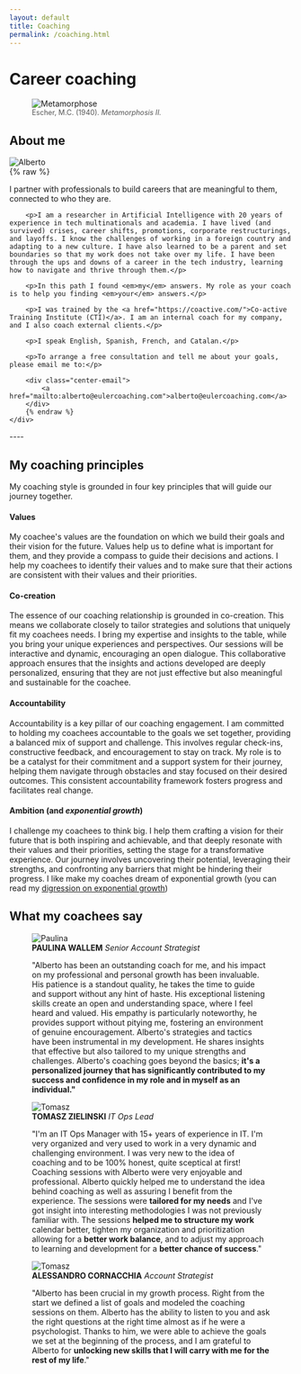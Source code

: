 ```yaml
---
layout: default
title: Coaching
permalink: /coaching.html
---
```


# Career coaching
<div class="text-center">
    <figure class="d-inline-block">
        <img src="{{site.baseurl}}/assets/img/metamorphose-2-3.jpg" alt="Metamorphose" class="img-fluid" />
        <figcaption style="text-align: left; font-size: 0.9em; color: #555;">Escher, M.C. (1940). <i>Metamorphosis II.</i></figcaption>
    </figure>
</div>

## About me
<div class="row">
    <div class="col-md-4 order-md-2">
        <img src="{{site.baseurl}}/assets/img/alberto/cortada_paris.png" class="img-fluid about-photo" alt="Alberto" />
    </div>
    <div class="col-md-8 order-md-1">
        {% raw %}
        <p>I partner with professionals to build careers that are meaningful to them, connected to who they are.</p>

        <p>I am a researcher in Artificial Intelligence with 20 years of experience in tech multinationals and academia. I have lived (and survived) crises, career shifts, promotions, corporate restructurings, and layoffs. I know the challenges of working in a foreign country and adapting to a new culture. I have also learned to be a parent and set boundaries so that my work does not take over my life. I have been through the ups and downs of a career in the tech industry, learning how to navigate and thrive through them.</p>

        <p>In this path I found <em>my</em> answers. My role as your coach is to help you finding <em>your</em> answers.</p>

        <p>I was trained by the <a href="https://coactive.com/">Co-active Training Institute (CTI)</a>. I am an internal coach for my company, and I also coach external clients.</p>

        <p>I speak English, Spanish, French, and Catalan.</p>

        <p>To arrange a free consultation and tell me about your goals, please email me to:</p>

        <div class="center-email">
            <a href="mailto:alberto@eulercoaching.com">alberto@eulercoaching.com</a>
        </div>
        {% endraw %}
    </div>
</div>
----

## My coaching principles 

My coaching style is grounded in four key principles that will guide our journey together.

#### **Values**

My coachee's values are the foundation on which we build their goals and their vision for the future. Values help us to define what is important for them, and they provide a compass to guide their decisions and actions. I help my coachees to identify their values and to make sure that their actions are consistent with their values and their priorities.

#### **Co-creation**

The essence of our coaching relationship is grounded in co-creation. This means we collaborate closely to tailor strategies and solutions that uniquely fit my coachees needs. I bring my expertise and insights to the table, while you bring your unique experiences and perspectives. Our sessions will be interactive and dynamic, encouraging an open dialogue. This collaborative approach ensures that the insights and actions developed are deeply personalized, ensuring that they are not just effective but also meaningful and sustainable for the coachee.

#### **Accountability**

Accountability is a key pillar of our coaching engagement. I am committed to holding my coachees accountable to the goals we set together, providing a balanced mix of support and challenge. This involves regular check-ins, constructive feedback, and encouragement to stay on track. My role is to be a catalyst for their commitment and a support system for their journey, helping them navigate through obstacles and stay focused on their desired outcomes. This consistent accountability framework fosters progress and facilitates real change.

#### **Ambition** (and *exponential growth*)

I challenge my coachees to think big. I help them crafting a vision for their future that is both inspiring and achievable, and that deeply resonate with their values and their priorities, setting the stage for a transformative experience. Our journey involves uncovering their potential, leveraging their strengths, and confronting any barriers that might be hindering their progress. I like make my coaches dream of exponential growth (you can read my <a href="posts/a-digression-on-exponential-growth.html">digression on exponential growth</a>)
<br>

## What my coachees say

<div class="reviews">
    <div class="review-item">
        <figure class="review-figure">
            <img src="{{site.baseurl}}/assets/img/coachees/paulina.jpg" alt="Paulina" class="review-photo" />
            <figcaption class="review-text">
                <strong class="review-name">PAULINA WALLEM</strong> <i class="review-position">Senior Account Strategist</i>
                <p class="review-opinion">"Alberto has been an outstanding coach for me, and his impact on my professional and personal growth has been invaluable. His patience is a standout quality, he takes the time to guide and support without any hint of haste. His exceptional listening skills create an open and understanding space, where I feel heard and valued. His empathy is particularly noteworthy, he provides support without pitying me, fostering an environment of genuine encouragement. Alberto's strategies and tactics have been instrumental in my development. He shares insights that effective but also tailored to my unique strengths and challenges. Alberto's coaching goes beyond the basics; <b>it's a personalized journey that has significantly contributed to my success and confidence in my role and in myself as an individual."</b></p>
            </figcaption>
        </figure>
    </div>
    <div class="review-item">
        <figure class="review-figure">
            <img src="{{site.baseurl}}/assets/img/coachees/tomasz.png" alt="Tomasz" class="review-photo" />
            <figcaption class="review-text">
                <strong class="review-name">TOMASZ ZIELINSKI</strong> <i class="review-position">IT Ops Lead</i>
                <p class="review-opinion">"I'm an IT Ops Manager with 15+ years of experience in IT. I'm very organized and very used to work in a very dynamic and challenging environment. I was very new to the idea of coaching and to be 100% honest, quite sceptical at first! Coaching sessions with Alberto were very enjoyable and professional. Alberto quickly helped me to understand the idea behind coaching as well as assuring I benefit from the experience. The sessions were <b>tailored for my needs</b> and I've got insight into interesting methodologies I was not previously familiar with. The sessions <b>helped me to structure my work</b> calendar better, tighten my organization and prioritization allowing for a <b>better work balance</b>, and to adjust my approach to learning and development for a <b>better chance of success</b>."</p>
            </figcaption>
        </figure>
    </div>
    <div class="review-item">
        <figure class="review-figure">
            <img src="{{site.baseurl}}/assets/img/coachees/alessandro.png" alt="Tomasz" class="review-photo" />
            <figcaption class="review-text">
                <strong class="review-name">ALESSANDRO CORNACCHIA</strong> <i class="review-position">Account Strategist</i>
                <p class="review-opinion">"Alberto has been crucial in my growth process. Right from the start we defined a list of goals and modeled the coaching sessions on them. Alberto has the ability to listen to you and ask the right questions at the right time almost as if he were a psychologist. Thanks to him, we were able to achieve the goals we set at the beginning of the process, and I am grateful to Alberto for <b>unlocking new skills that I will carry with me for the rest of my life</b>."</p>
            </figcaption>
        </figure>
    </div>
    <!-- Añade más reviews aquí -->
</div>

<br>
<br>
<br>
